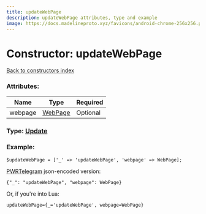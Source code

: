 ```yaml
---
title: updateWebPage
description: updateWebPage attributes, type and example
image: https://docs.madelineproto.xyz/favicons/android-chrome-256x256.png
---
```

# Constructor: updateWebPage  
[Back to constructors index](index.md)



### Attributes:

| Name     |    Type       | Required |
|----------|---------------|----------|
|webpage|[WebPage](../types/WebPage.md) | Optional|



### Type: [Update](../types/Update.md)


### Example:

```
$updateWebPage = ['_' => 'updateWebPage', 'webpage' => WebPage];
```  

[PWRTelegram](https://pwrtelegram.xyz) json-encoded version:

```
{"_": "updateWebPage", "webpage": WebPage}
```


Or, if you're into Lua:  


```
updateWebPage={_='updateWebPage', webpage=WebPage}

```


